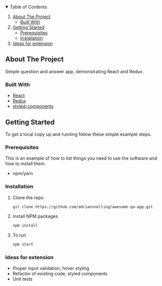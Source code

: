 <!-- TABLE OF CONTENTS -->
<details open="open">
  <summary>Table of Contents</summary>
  <ol>
    <li>
      <a href="#about-the-project">About The Project</a>
      <ul>
        <li><a href="#built-with">Built With</a></li>
      </ul>
    </li>
    <li>
      <a href="#getting-started">Getting Started</a>
      <ul>
        <li><a href="#prerequisites">Prerequisites</a></li>
        <li><a href="#installation">Installation</a></li>
      </ul>
    </li>
    <li><a href="#ideas">Ideas for extension</a></li>
  </ol>
</details>

<!-- ABOUT THE PROJECT -->

## About The Project

Simple question and answer app, demonstrating React and Redux.

### Built With

-   [React](https://reactjs.org/)
-   [Redux](https://redux.js.org/)
-   [styled-components](https://styled-components.com/)

## Getting Started

To get a local copy up and running follow these simple example steps.

### Prerequisites

This is an example of how to list things you need to use the software and how to install them.

-   npm/yarn

### Installation

1. Clone the repo
    ```sh
    git clone https://github.com/adriansnelling/awesome-qa-app.git
    ```
2. Install NPM packages
    ```sh
    npm install
    ```
3. To run
    ```sh
    npm start
    ```

### Ideas for extension

<ul>
    <li>Proper input validation, hover styling</li>
    <li>Refactor of existing code, styled components</li>
    <li>Unit tests</li>
</ul>
